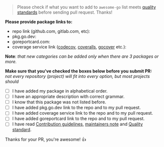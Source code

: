> Please check if what you want to add to `awesome-go` list meets [quality standards](https://github.com/avelino/awesome-go/blob/main/CONTRIBUTING.md#quality-standards) before sending pull request. Thanks!

**Please provide package links to:**

- repo link (github.com, gitlab.com, etc):
- pkg.go.dev:
- goreportcard.com:
- coverage service link ([codecov](https://codecov.io/), [coveralls](https://coveralls.io/), [gocover](http://gocover.io/) etc.):

**Note**: _that new categories can be added only when there are 3 packages or more._

**Make sure that you've checked the boxes below before you submit PR:**
_not every repository (project) will fit into every option, but most projects should_

- [ ] I have added my package in alphabetical order.
- [ ] I have an appropriate description with correct grammar.
- [ ] I know that this package was not listed before.
- [ ] I have added pkg.go.dev link to the repo and to my pull request.
- [ ] I have added coverage service link to the repo and to my pull request.
- [ ] I have added goreportcard link to the repo and to my pull request.
- [ ] I have read [Contribution guidelines](https://github.com/avelino/awesome-go/blob/main/CONTRIBUTING.md#contribution-guidelines), [maintainers note](https://github.com/avelino/awesome-go/blob/main/CONTRIBUTING.md#maintainers) and [Quality standard](https://github.com/avelino/awesome-go/blob/main/CONTRIBUTING.md#quality-standards).

Thanks for your PR, you're awesome! :+1:

